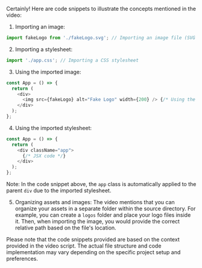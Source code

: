 Certainly! Here are code snippets to illustrate the concepts mentioned in the video:

1. Importing an image:
```javascript
import fakeLogo from './fakeLogo.svg'; // Importing an image file (SVG in this case)
```

2. Importing a stylesheet:
```javascript
import './app.css'; // Importing a CSS stylesheet
```

3. Using the imported image:
```javascript
const App = () => {
  return (
    <div>
      <img src={fakeLogo} alt="Fake Logo" width={200} /> {/* Using the imported image */}
    </div>
  );
};
```

4. Using the imported stylesheet:
```javascript
const App = () => {
  return (
    <div className="app">
      {/* JSX code */}
    </div>
  );
};
```
Note: In the code snippet above, the `app` class is automatically applied to the parent `div` due to the imported stylesheet.

5. Organizing assets and images:
The video mentions that you can organize your assets in a separate folder within the source directory. For example, you can create a `logos` folder and place your logo files inside it. Then, when importing the image, you would provide the correct relative path based on the file's location.

Please note that the code snippets provided are based on the context provided in the video script. The actual file structure and code implementation may vary depending on the specific project setup and preferences.